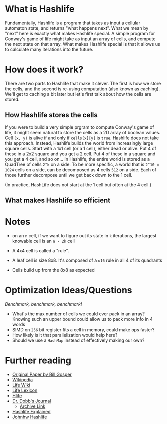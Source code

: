 # What is Hashlife

Fundamentally, Hashlife is a program that takes as input a cellular automaton
state, and returns "what happens next". What we mean by "next" here is exactly
what makes Hashlife special. A simple program for Conway's game of life might
take as input an array of cells, and compute the next state on that array. What
makes Hashlife special is that it allows us to calculate many iterations into the
future.

# How does it work?

There are two parts to Hashlife that make it clever. The first is how we store
the cells, and the second is re-using computation (also known as caching). We'll
get to caching a bit later but let's first talk about how the cells are stored.

## How Hashlife stores the cells

If you were to build a very simple prgram to compute Conway's game of life, it
might seem natural to store the cells as a 2D array of boolean values. Cell `(x,
y)` is alive if and only if `cells[x][y]` is `true`. Hashlife does not take this
approach. Instead, Hashlife builds the world from increasingly large square
cells. Start with a 1x1 cell (or a 1 cell), either dead or alive. Put 4 of
these in a 2x2 square and you get a 2 cell. Put 4 of these in a square and you
get a 4 cell, and so on... In Hashlife, the entire world is stored as a QuadTree
of cells `2^k` on a side. To be more specific, a world that is `2^10 = 1024`
cells on a side, can be decomposed as 4 cells `512` on a side. Each of those
further decompose until we get back down to the 1 cell.

(In practice, HashLife does not start at the 1 cell but often at the 4 cell.)

## What makes Hashlife so efficient


# Notes

- on an `n` cell, if we want to figure out its state in `k` iterations, the largest
knowable cell is an `n - 2k` cell

- A 4x4 cell is called a "rule".
- A leaf cell is size 8x8. It's composed of a `u16` rule in all 4 of its quadrants
- Cells build up from the 8x8 as expected

# Optimization Ideas/Questions

*Benchmark, benchmark, benchmark!*

- What's the max number of cells we could ever pack in an array? Knowing such an
  upper bound could allow us to pack more info in 4 words
- SIMD on `256` bit register fits a cell in memory, could make ops faster?
- How likely is it that parallelization would help here?
- Should we use a `HashMap` instead of effectively making our own?

# Further reading
- [Original Paper by Bill Gosper](https://usr.lmf.cnrs.fr/~jcf/m1/gol/gosper-84.pdf)
- [Wikipedia](https://en.wikipedia.org/wiki/Hashlife)
- [Life Wiki](https://conwaylife.com/wiki/HashLife#cite_note-trokicki20060401-3)
- [Life Lexicon](https://conwaylife.com/ref/lexicon/lex_h.htm#hashlife)
- [Hlife](https://tomas.rokicki.com/hlife/)
- [Dr. Dobb's Journal](http://www.ddj.com/dept/ai/184406478)
    - [Archive Link](https://web.archive.org/web/20120719224016/http://www.drdobbs.com/jvm/an-algorithm-for-compressing-space-and-t/184406478)
- [Hashlife Explained](https://web.archive.org/web/20220131050938/https://jennyhasahat.github.io/hashlife.html)
- [Johnhw Hashlife](https://johnhw.github.io/hashlife/index.md.html)
